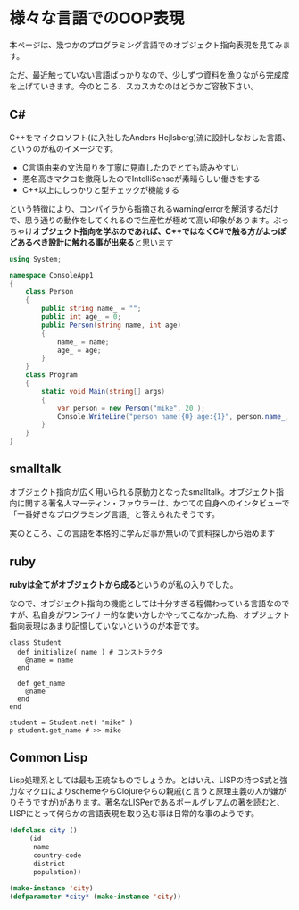 # 様々な言語でのOOP表現

本ページは、幾つかのプログラミング言語でのオブジェクト指向表現を見てみます。

ただ、最近触っていない言語ばっかりなので、少しずつ資料を漁りながら完成度を上げていきます。今のところ、スカスカなのはどうかご容赦下さい。

## C#

C++をマイクロソフト(に入社したAnders Hejlsberg)流に設計しなおした言語、というのが私のイメージです。

- C言語由来の文法周りを丁寧に見直したのでとても読みやすい
- 悪名高きマクロを撤廃したのでIntelliSenseが素晴らしい働きをする
- C++以上にしっかりと型チェックが機能する

という特徴により、コンパイラから指摘されるwarning/errorを解消するだけで、思う通りの動作をしてくれるので生産性が極めて高い印象があります。ぶっちゃけ**オブジェクト指向を学ぶのであれば、C++ではなくC#で触る方がよっぽどあるべき設計に触れる事が出来る**と思います

```C#
using System;

namespace ConsoleApp1
{
    class Person
    {
        public string name_ = "";
        public int age_ = 0;
        public Person(string name, int age)
        {
            name_ = name;
            age_ = age;
        }
    }
    class Program
    {
        static void Main(string[] args)
        {
            var person = new Person("mike", 20 );
            Console.WriteLine("person name:{0} age:{1}", person.name_, person.age_);
        }
    }
}

```



## smalltalk

オブジェクト指向が広く用いられる原動力となったsmalltalk。オブジェクト指向に関する著名人マーティン・ファウラーは、かつての自身へのインタビューで「一番好きなプログラミング言語」と答えられたそうです。

実のところ、この言語を本格的に学んだ事が無いので資料探しから始めます

## ruby

**rubyは全てがオブジェクトから成る**というのが私の入りでした。

なので、オブジェクト指向の機能としては十分すぎる程備わっている言語なのですが、私自身がワンライナー的な使い方しかやってこなかった為、オブジェクト指向表現はあまり記憶していないというのが本音です。

```
class Student
  def initialize( name ) # コンストラクタ
    @name = name
  end
  
  def get_name
    @name
  end
end

student = Student.net( "mike" )
p student.get_name # >> mike
```



## Common Lisp

Lisp処理系としては最も正統なものでしょうか。とはいえ、LISPの持つS式と強力なマクロによりschemeやらClojureやらの親戚(と言うと原理主義の人が嫌がりそうですが)があります。著名なLISPerであるポールグレアムの著を読むと、LISPにとって何らかの言語表現を取り込む事は日常的な事のようです。

```commonlisp
(defclass city ()
     (id
      name
      country-code
      district
      population))

(make-instance 'city)
(defparameter *city* (make-instance 'city))
```



